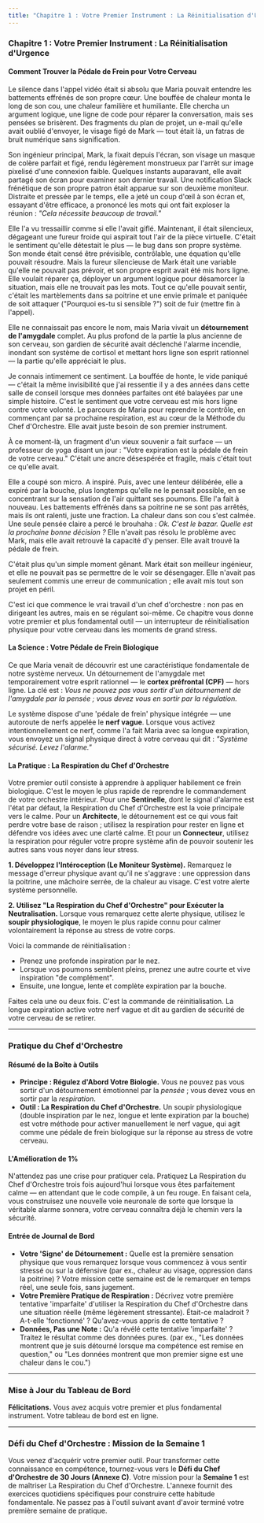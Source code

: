```yaml
---
title: "Chapitre 1 : Votre Premier Instrument : La Réinitialisation d'Urgence"
---
```

### **Chapitre 1 : Votre Premier Instrument : La Réinitialisation d'Urgence**
#### Comment Trouver la Pédale de Frein pour Votre Cerveau

Le silence dans l'appel vidéo était si absolu que Maria pouvait entendre les battements effrénés de son propre cœur. Une bouffée de chaleur monta le long de son cou, une chaleur familière et humiliante. Elle chercha un argument logique, une ligne de code pour réparer la conversation, mais ses pensées se brisèrent. Des fragments du plan de projet, un e-mail qu'elle avait oublié d'envoyer, le visage figé de Mark — tout était là, un fatras de bruit numérique sans signification.

Son ingénieur principal, Mark, la fixait depuis l'écran, son visage un masque de colère parfait et figé, rendu légèrement monstrueux par l'arrêt sur image pixelisé d'une connexion faible. Quelques instants auparavant, elle avait partagé son écran pour examiner son dernier travail. Une notification Slack frénétique de son propre patron était apparue sur son deuxième moniteur. Distraite et pressée par le temps, elle a jeté un coup d'œil à son écran et, essayant d'être efficace, a prononcé les mots qui ont fait exploser la réunion : *"Cela nécessite beaucoup de travail."*

Elle l'a vu tressaillir comme si elle l'avait giflé. Maintenant, il était silencieux, dégageant une fureur froide qui aspirait tout l'air de la pièce virtuelle. C'était le sentiment qu'elle détestait le plus — le bug dans son propre système. Son monde était censé être prévisible, contrôlable, une équation qu'elle pouvait résoudre. Mais la fureur silencieuse de Mark était une variable qu'elle ne pouvait pas prévoir, et son propre esprit avait été mis hors ligne. Elle voulait réparer ça, déployer un argument logique pour désamorcer la situation, mais elle ne trouvait pas les mots. Tout ce qu'elle pouvait sentir, c'était les martèlements dans sa poitrine et une envie primale et paniquée de soit attaquer ("Pourquoi es-tu si sensible ?") soit de fuir (mettre fin à l'appel).

Elle ne connaissait pas encore le nom, mais Maria vivait un **détournement de l'amygdale** complet. Au plus profond de la partie la plus ancienne de son cerveau, son gardien de sécurité avait déclenché l'alarme incendie, inondant son système de cortisol et mettant hors ligne son esprit rationnel — la partie qu'elle appréciait le plus.

Je connais intimement ce sentiment. La bouffée de honte, le vide paniqué — c'était la même invisibilité que j'ai ressentie il y a des années dans cette salle de conseil lorsque mes données parfaites ont été balayées par une simple histoire. C'est le sentiment que votre cerveau est mis hors ligne contre votre volonté. Le parcours de Maria pour reprendre le contrôle, en commençant par sa prochaine respiration, est au cœur de la Méthode du Chef d'Orchestre. Elle avait juste besoin de son premier instrument.

À ce moment-là, un fragment d'un vieux souvenir a fait surface — un professeur de yoga disant un jour : "Votre expiration est la pédale de frein de votre cerveau." C'était une ancre désespérée et fragile, mais c'était tout ce qu'elle avait.

Elle a coupé son micro. A inspiré. Puis, avec une lenteur délibérée, elle a expiré par la bouche, plus longtemps qu'elle ne le pensait possible, en se concentrant sur la sensation de l'air quittant ses poumons. Elle l'a fait à nouveau. Les battements effrénés dans sa poitrine ne se sont pas arrêtés, mais ils ont ralenti, juste une fraction. La chaleur dans son cou s'est calmée. Une seule pensée claire a percé le brouhaha : *Ok. C'est le bazar. Quelle est la prochaine bonne décision ?* Elle n'avait pas résolu le problème avec Mark, mais elle avait retrouvé la capacité d'y penser. Elle avait trouvé la pédale de frein.

C'était plus qu'un simple moment gênant. Mark était son meilleur ingénieur, et elle ne pouvait pas se permettre de le voir se désengager. Elle n'avait pas seulement commis une erreur de communication ; elle avait mis tout son projet en péril.

C'est ici que commence le vrai travail d'un chef d'orchestre : non pas en dirigeant les autres, mais en se régulant soi-même. Ce chapitre vous donne votre premier et plus fondamental outil — un interrupteur de réinitialisation physique pour votre cerveau dans les moments de grand stress.

#### **La Science : Votre Pédale de Frein Biologique**

Ce que Maria venait de découvrir est une caractéristique fondamentale de notre système nerveux. Un détournement de l'amygdale met temporairement votre esprit rationnel — le **cortex préfrontal (CPF)** — hors ligne. La clé est : *Vous ne pouvez pas vous sortir d'un détournement de l'amygdale par la pensée ; vous devez vous en sortir par la régulation.*

Le système dispose d'une 'pédale de frein' physique intégrée — une autoroute de nerfs appelée le **nerf vague**. Lorsque vous activez intentionnellement ce nerf, comme l'a fait Maria avec sa longue expiration, vous envoyez un signal physique direct à votre cerveau qui dit : *"Système sécurisé. Levez l'alarme."*

#### **La Pratique : La Respiration du Chef d'Orchestre**

Votre premier outil consiste à apprendre à appliquer habilement ce frein biologique. C'est le moyen le plus rapide de reprendre le commandement de votre orchestre intérieur. Pour une **Sentinelle**, dont le signal d'alarme est l'état par défaut, la Respiration du Chef d'Orchestre est la voie principale vers le calme. Pour un **Architecte**, le détournement est ce qui vous fait perdre votre base de raison ; utilisez la respiration pour rester en ligne et défendre vos idées avec une clarté calme. Et pour un **Connecteur**, utilisez la respiration pour réguler votre propre système afin de pouvoir soutenir les autres sans vous noyer dans leur stress.

**1. Développez l'Intéroception (Le Moniteur Système).**
Remarquez le message d'erreur physique avant qu'il ne s'aggrave : une oppression dans la poitrine, une mâchoire serrée, de la chaleur au visage. C'est votre alerte système personnelle.

**2. Utilisez "La Respiration du Chef d'Orchestre" pour Exécuter la Neutralisation.**
Lorsque vous remarquez cette alerte physique, utilisez le **soupir physiologique**, le moyen le plus rapide connu pour calmer volontairement la réponse au stress de votre corps.

Voici la commande de réinitialisation :
*   Prenez une profonde inspiration par le nez.
*   Lorsque vos poumons semblent pleins, prenez une autre courte et vive inspiration "de complément".
*   Ensuite, une longue, lente et complète expiration par la bouche.

Faites cela une ou deux fois. C'est la commande de réinitialisation. La longue expiration active votre nerf vague et dit au gardien de sécurité de votre cerveau de se retirer.

---
### **Pratique du Chef d'Orchestre**

#### **Résumé de la Boîte à Outils**
*   **Principe : Régulez d'Abord Votre Biologie.** Vous ne pouvez pas vous sortir d'un détournement émotionnel par la *pensée* ; vous devez vous en sortir par la *respiration*.
*   **Outil : La Respiration du Chef d'Orchestre.** Un soupir physiologique (double inspiration par le nez, longue et lente expiration par la bouche) est votre méthode pour activer manuellement le nerf vague, qui agit comme une pédale de frein biologique sur la réponse au stress de votre cerveau.

#### **L'Amélioration de 1%**
N'attendez pas une crise pour pratiquer cela. Pratiquez La Respiration du Chef d'Orchestre trois fois aujourd'hui lorsque vous êtes parfaitement calme — en attendant que le code compile, à un feu rouge. En faisant cela, vous construisez une nouvelle voie neuronale de sorte que lorsque la véritable alarme sonnera, votre cerveau connaîtra déjà le chemin vers la sécurité.

#### **Entrée de Journal de Bord**
*   **Votre 'Signe' de Détournement :** Quelle est la première sensation physique que vous remarquez lorsque vous commencez à vous sentir stressé ou sur la défensive (par ex., chaleur au visage, oppression dans la poitrine) ? Votre mission cette semaine est de le remarquer en temps réel, une seule fois, sans jugement.
*   **Votre Première Pratique de Respiration :** Décrivez votre première tentative 'imparfaite' d'utiliser la Respiration du Chef d'Orchestre dans une situation réelle (même légèrement stressante). Était-ce maladroit ? A-t-elle 'fonctionné' ? Qu'avez-vous appris de cette tentative ?
*   **Données, Pas une Note :** Qu'a révélé cette tentative 'imparfaite' ? Traitez le résultat comme des données pures. (par ex., "Les données montrent que je suis détourné lorsque ma compétence est remise en question," ou "Les données montrent que mon premier signe est une chaleur dans le cou.")

---
### **Mise à Jour du Tableau de Bord**

**Félicitations.** Vous avez acquis votre premier et plus fondamental instrument. Votre tableau de bord est en ligne.

---
### **Défi du Chef d'Orchestre : Mission de la Semaine 1**

Vous venez d'acquérir votre premier outil. Pour transformer cette connaissance en compétence, tournez-vous vers le **Défi du Chef d'Orchestre de 30 Jours (Annexe C)**. Votre mission pour la **Semaine 1** est de maîtriser La Respiration du Chef d'Orchestre. L'annexe fournit des exercices quotidiens spécifiques pour construire cette habitude fondamentale. Ne passez pas à l'outil suivant avant d'avoir terminé votre première semaine de pratique.
      